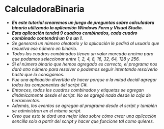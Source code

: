 # CalculadoraBinaria

- **_En este tutorial crearemos un juego de preguntas sobre calculadora binaria utilizando la aplicación Windows Form y Visual Studio._**
- **_Esta aplicación tendrá 9 cuadros combinados, cada cuadro combinado contendrá un 0 o un 1._**
- _Se generará un número aleatorio y la aplicación le pedirá al usuario que resuelva ese número en binario._
- _Todos los cuadros combinados tienen un valor marcado encima para que podamos seleccionar entre 1, 2, 4, 8, 16, 32, 64, 128 y 256._
- _Si el número binario que hemos agregado es correcto, el programa nos dará otro número para resolver o podemos seguir intentando resolverlo hasta que lo consigamos._
- _Fue una aplicación divertida de hacer porque a la mitad decidí agregar todos los componentes del script C#._
- _Entonces, todos los cuadros combinados y etiquetas se agregan dinámicamente desde el script. No se agregó nada desde la caja de herramientas._
- _Además, los eventos se agregan al programa desde el script y también se administran en el mismo script._
- _Creo que esto te dará una mejor idea sobre cómo crear una aplicación sencilla solo a partir del script y hacer que funcione tal como quieres._
